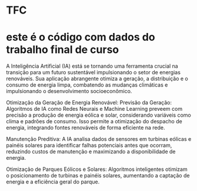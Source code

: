 # TFC
# este é o código com dados do trabalho final de curso
A Inteligência Artificial (IA) está se tornando uma ferramenta crucial na transição para um futuro sustentável impulsionando o setor de energias renováveis. Sua aplicação abrangente otimiza a geração, a distribuição e o consumo de energia limpa, combatendo as mudanças climáticas e impulsionando o desenvolvimento socioeconômico.

Otimização da Geração de Energia Renovável:
Previsão da Geração: Algoritmos de IA como Redes Neurais e Machine Learning preveem com precisão a produção de energia eólica e solar, considerando variáveis como clima e padrões de consumo. Isso permite a otimização do despacho de energia, integrando fontes renováveis de forma eficiente na rede.

Manutenção Preditiva: A IA analisa dados de sensores em turbinas eólicas e painéis solares para identificar falhas potenciais antes que ocorram, reduzindo custos de manutenção e maximizando a disponibilidade de energia.

Otimização de Parques Eólicos e Solares: Algoritmos inteligentes otimizam o posicionamento de turbinas e painéis solares, aumentando a captação de energia e a eficiência geral do parque.
